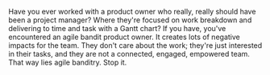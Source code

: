 Have you ever worked with a product owner who really, really should have been a project manager? Where they're focused on work breakdown and delivering to time and task with a Gantt chart? If you have, you've encountered an agile bandit product owner. It creates lots of negative impacts for the team. They don't care about the work; they're just interested in their tasks, and they are not a connected, engaged, empowered team. That way lies agile banditry. Stop it.